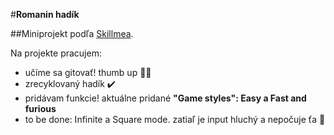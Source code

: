 #**Romanin hadík**  

##Miniprojekt podľa [Skillmea](https://skillmea.sk/student/online-kurzy/rob-hry-v-javascripte).  

Na projekte pracujem: 
- učíme sa gitovať! thumb up 👍🏽
- zrecyklovaný hadík ✔️
- pridávam funkcie! aktuálne pridané **"Game styles": Easy a Fast and furious**
- to be done: Infinite a Square mode. zatiaľ je input hluchý a nepočuje ťa 🙉
